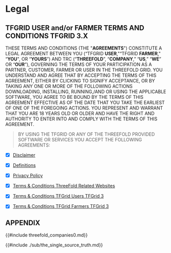 # Legal

## TFGRID USER and/or FARMER TERMS AND CONDITIONS TFGRID 3.X

THESE TERMS AND CONDITIONS (THE "**AGREEMENTS**") CONSTITUTE A LEGAL AGREEMENT BETWEEN YOU (“TFGRID **USER**,"“TFGRID **FARMER**," “**YOU**", OR “**YOURS**”) AND TRC (“**THREEFOLD**”, “**COMPANY**,” “**US**,” “**WE**” OR “**OUR**”), GOVERNING THE TERMS OF YOUR PARTICIPATION AS A PARTNER, CUSTOMER, FARMER OR USER IN THE THREEFOLD GRID. YOU UNDERSTAND AND AGREE THAT BY ACCEPTING THE TERMS OF THIS AGREEMENT, EITHER BY CLICKING TO SIGNIFY ACCEPTANCE, OR BY TAKING ANY ONE OR MORE OF THE FOLLOWING ACTIONS DOWNLOADING, INSTALLING, RUNNING,/AND OR USING THE APPLICABLE SOFTWARE, YOU AGREE TO BE BOUND BY THE TERMS OF THIS AGREEMENT EFFECTIVE AS OF THE DATE THAT YOU TAKE THE EARLIEST OF ONE OF THE FOREGOING ACTIONS. YOU REPRESENT AND WARRANT THAT YOU ARE 18 YEARS OLD OR OLDER AND HAVE THE RIGHT AND AUTHORITY TO ENTER INTO AND COMPLY WITH THE TERMS OF THIS AGREEMENT.

> BY USING THE TFGRID OR ANY OF THE THREEFOLD PROVIDED SOFTWARE OR SERVICES YOU ACCEPT THE FOLLOWING AGREEMENTS:

- [X] [Disclaimer](./disclaimer.md)
- [X] [Definitions](./definitions_legal.md)
- [X] [Privacy Policy](./privacypolicy.md)
- [X] [Terms & Conditions ThreeFold Related Websites](./terms_conditions_websites.md)
- [X] [Terms & Conditions TFGrid Users TFGrid 3](./terms_conditions_griduser.md)
- [X] [Terms & Conditions TFGrid Farmers TFGrid 3](./terms_conditions_farmer3.md)
 

## APPENDIX

{{#include threefold_companies0.md}}

{{#include ./sub/the_single_source_truth.md}}